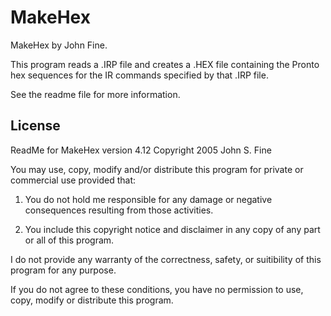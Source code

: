 # MakeHex
MakeHex by John Fine. 

This program reads a .IRP file and creates a .HEX file containing the Pronto hex sequences for the IR commands specified by that .IRP file.

See the readme file for more information.

## License

ReadMe for MakeHex version 4.12  Copyright 2005 John S. Fine

You may use, copy, modify and/or distribute this program for private or
commercial use provided that:

1)  You do not hold me responsible for any damage or negative consequences
resulting from those activities.

2)  You include this copyright notice and disclaimer in any copy of any part
or all of this program.

I do not provide any warranty of the correctness, safety, or suitibility of
this program for any purpose.

If you do not agree to these conditions, you have no permission to use, copy,
modify or distribute this program.
